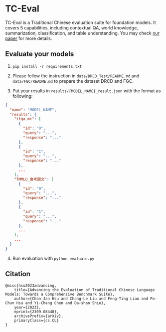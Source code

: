 # TC-Eval

TC-Eval is a Traditional Chinese evaluation suite for foundation models. It covers 5 capabilities, including contextual QA, world knowledge, summarization, classification, and table understanding. You may check [our paper](https://arxiv.org/abs/2309.08448) for more details.


## Evaluate your models

1. `pip install -r requirements.txt`

2. Please follow the instruction in `data/DRCD_Test/README.md` and `data/FGC/README.md` to prepare the dataset DRCD and FGC.

3. Put your results in `results/{MODEL_NAME}_result.json` with the format as following:

```json
{
  "name": "MODEL_NAME",
  "results": {
    "ttqa_mc": [
      {
        "id": "0",
        "query": "...",
        "response": "..."
      },
      {
        "id": "1",
        "query": "...",
        "response": "..."
      },
      ...
    ],
    "TMMLU_會考國文": [
      {
        "id": "0",
        "query": "...",
        "response": "..."
      },
      {
        "id": "1",
        "query": "...",
        "response": "..."
      },
      ...
    ],
    ...
  }
}
```

4. Run evaluation with `python evaluate.py`


## Citation

```
@misc{hsu2023advancing,
    title={Advancing the Evaluation of Traditional Chinese Language Models: Towards a Comprehensive Benchmark Suite}, 
    author={Chan-Jan Hsu and Chang-Le Liu and Feng-Ting Liao and Po-Chun Hsu and Yi-Chang Chen and Da-shan Shiu},
    year={2023},
    eprint={2309.08448},
    archivePrefix={arXiv},
    primaryClass={cs.CL}
}
```
